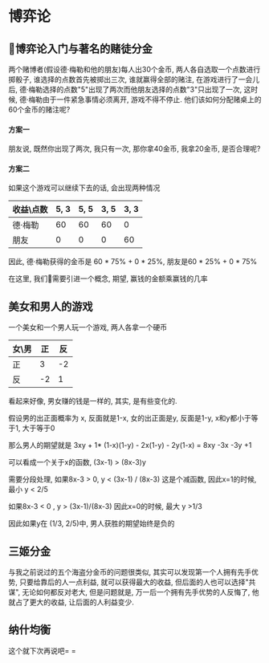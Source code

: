 <!--
Created: Mon Aug 26 2019 15:21:35 GMT+0800 (China Standard Time)
Modified: Mon Aug 26 2019 15:21:35 GMT+0800 (China Standard Time)
-->
# 博弈论

## 博弈论入门与著名的赌徒分金

两个赌博者(假设德·梅勒和他的朋友)每人出30个金币, 两人各自选取一个点数进行掷骰子, 谁选择的点数首先被掷出三次, 谁就赢得全部的赌注, 在游戏进行了一会儿后, 德·梅勒选择的点数"5"出现了两次而他朋友选择的点数"3"只出现了一次, 这时候, 德·梅勒由于一件紧急事情必须离开, 游戏不得不停止. 他们该如何分配赌桌上的60个金币的赌注呢? 

#### 方案一

朋友说, 既然你出现了两次, 我只有一次, 那你拿40金币, 我拿20金币, 是否合理呢? 

#### 方案二

如果这个游戏可以继续下去的话, 会出现两种情况

| 收益\点数 | 5, 3 | 5, 5 | 3, 5 | 3, 3 |
|-------|-----|-----|-----|-----|
| 德·梅勒  | 60  | 60  | 60  | 0   |
| 朋友    | 0   | 0   | 0   | 60  |

因此, 德·梅勒获得的金币是 60 * 75% + 0 * 25%, 朋友是60 * 25% + 0 * 75%

在这里, 我们需要引进一个概念, 期望, 赢钱的金额乘赢钱的几率

## 美女和男人的游戏

一个美女和一个男人玩一个游戏, 两人各拿一个硬币

| 女\男 | 正   | 反   |
|-----|-----|-----|
| 正   | 3   | -2  |
| 反   | -2  | 1   |

看起来好像, 男女赚的钱是一样的, 其实, 是有些变化的. 

假设男的出正面概率为 x, 反面就是1-x, 女的出正面是y, 反面是1-y, x和y都小于等于1, 大于等于0

那么男人的期望就是 3xy + 1* (1-x)(1-y) - 2x(1-y) - 2y(1-x) = 8xy -3x -3y +1  

可以看成一个关于x的函数, (3x-1) > (8x-3)y

需要分段处理, 如果8x-3 > 0, y < (3x-1) / (8x-3) 这是个减函数, 因此x=1的时候, 最小 y < 2/5

如果8x-3 < 0 , y > (3x-1)/(8x-3) 因此x=0的时候, 最大 y >1/3

因此如果y在 (1/3, 2/5)中, 男人获胜的期望始终是负的

## 三姬分金

与我之前说过的五个海盗分金币的问题很类似, 其实可以发现第一个人拥有先手优势, 只要给靠后的人一点利益, 就可以获得最大的收益, 但后面的人也可以选择"共谋", 无论如何都反对老大, 但是问题就是, 万一后一个拥有先手优势的人反悔了, 他就占了更大的收益, 让后面的人利益变少. 

## 纳什均衡

这个就下次再说吧=  =

